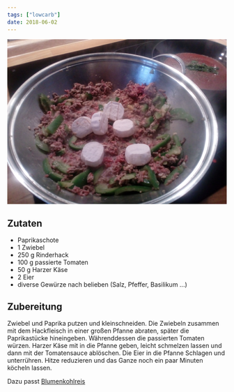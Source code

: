 ```yaml
---
tags: ["lowcarb"]
date: 2018-06-02
---
```


![](../img/Teutonenpfanne.jpg)

## Zutaten
- Paprikaschote
- 1 Zwiebel
- 250 g Rinderhack
- 100 g passierte Tomaten
- 50 g Harzer Käse
- 2 Eier
- diverse Gewürze nach belieben (Salz, Pfeffer, Basilikum ...)

## Zubereitung
Zwiebel und Paprika putzen und kleinschneiden. Die Zwiebeln zusammen mit dem Hackfleisch in einer großen Pfanne abraten, später die Paprikastücke hineingeben.
Währenddessen die passierten Tomaten würzen. Harzer Käse mit in die Pfanne geben, leicht schmelzen lassen und dann mit der Tomatensauce ablöschen. Die Eier in die Pfanne Schlagen und unterrühren.
Hitze reduzieren und das Ganze noch ein paar Minuten köcheln lassen.

Dazu passt [Blumenkohlreis](../beilagen/Blumenkohlreis.html)
